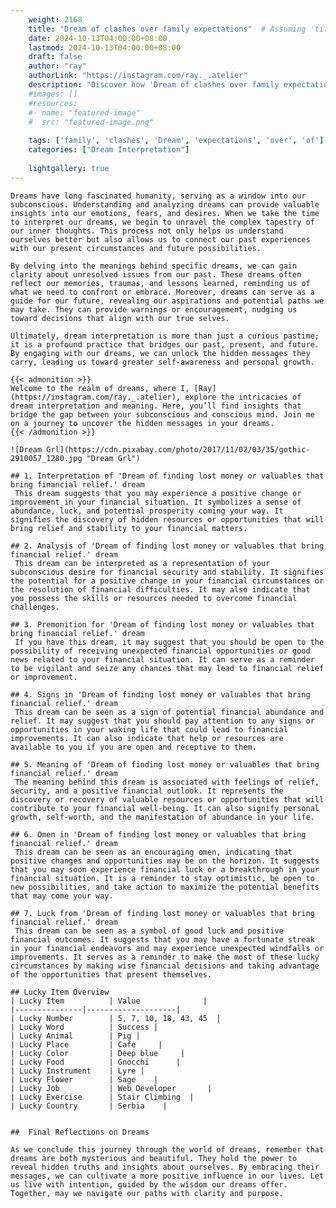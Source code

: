```yaml
---
    weight: 2168
    title: "Dream of clashes over family expectations"  # Assuming 'title' column exists
    date: 2024-10-13T04:00:00+08:00
    lastmod: 2024-10-13T04:00:00+08:00
    draft: false
    author: "ray"
    authorLink: "https://instagram.com/ray._.atelier"
    description: "Discover how 'Dream of clashes over family expectations' can interpret your future and uncover its significant meanings in your life."
    #images: []
    #resources:
    #- name: "featured-image"
    #  src: "featured-image.png"
    
    tags: ['family', 'clashes', 'Dream', 'expectations', 'over', 'of']
    categories: ["Dream Interpretation"]
    
    lightgallery: true
---
```

    
    Dreams have long fascinated humanity, serving as a window into our subconscious. Understanding and analyzing dreams can provide valuable insights into our emotions, fears, and desires. When we take the time to interpret our dreams, we begin to unravel the complex tapestry of our inner thoughts. This process not only helps us understand ourselves better but also allows us to connect our past experiences with our present circumstances and future possibilities.
    
    By delving into the meanings behind specific dreams, we can gain clarity about unresolved issues from our past. These dreams often reflect our memories, traumas, and lessons learned, reminding us of what we need to confront or embrace. Moreover, dreams can serve as a guide for our future, revealing our aspirations and potential paths we may take. They can provide warnings or encouragement, nudging us toward decisions that align with our true selves.
    
    Ultimately, dream interpretation is more than just a curious pastime; it is a profound practice that bridges our past, present, and future. By engaging with our dreams, we can unlock the hidden messages they carry, leading us toward greater self-awareness and personal growth.
    
    {{< admonition >}}
    Welcome to the realm of dreams, where I, [Ray](https://instagram.com/ray._.atelier), explore the intricacies of dream interpretation and meaning. Here, you’ll find insights that bridge the gap between your subconscious and conscious mind. Join me on a journey to uncover the hidden messages in your dreams.
    {{< /admonition >}}
    
    ![Dream Grl](https://cdn.pixabay.com/photo/2017/11/02/03/35/gothic-2910057_1280.jpg "Dream Grl")
    
    ## 1. Interpretation of 'Dream of finding lost money or valuables that bring financial relief.' dream
     This dream suggests that you may experience a positive change or improvement in your financial situation. It symbolizes a sense of abundance, luck, and potential prosperity coming your way. It signifies the discovery of hidden resources or opportunities that will bring relief and stability to your financial matters.
    
    ## 2. Analysis of 'Dream of finding lost money or valuables that bring financial relief.' dream
     This dream can be interpreted as a representation of your subconscious desire for financial security and stability. It signifies the potential for a positive change in your financial circumstances or the resolution of financial difficulties. It may also indicate that you possess the skills or resources needed to overcome financial challenges.
    
    ## 3. Premonition for 'Dream of finding lost money or valuables that bring financial relief.' dream
     If you have this dream, it may suggest that you should be open to the possibility of receiving unexpected financial opportunities or good news related to your financial situation. It can serve as a reminder to be vigilant and seize any chances that may lead to financial relief or improvement.
    
    ## 4. Signs in 'Dream of finding lost money or valuables that bring financial relief.' dream
     This dream can be seen as a sign of potential financial abundance and relief. It may suggest that you should pay attention to any signs or opportunities in your waking life that could lead to financial improvements. It can also indicate that help or resources are available to you if you are open and receptive to them.
    
    ## 5. Meaning of 'Dream of finding lost money or valuables that bring financial relief.' dream
     The meaning behind this dream is associated with feelings of relief, security, and a positive financial outlook. It represents the discovery or recovery of valuable resources or opportunities that will contribute to your financial well-being. It can also signify personal growth, self-worth, and the manifestation of abundance in your life.
    
    ## 6. Omen in 'Dream of finding lost money or valuables that bring financial relief.' dream
     This dream can be seen as an encouraging omen, indicating that positive changes and opportunities may be on the horizon. It suggests that you may soon experience financial luck or a breakthrough in your financial situation. It is a reminder to stay optimistic, be open to new possibilities, and take action to maximize the potential benefits that may come your way.
    
    ## 7. Luck from 'Dream of finding lost money or valuables that bring financial relief.' dream
     This dream can be seen as a symbol of good luck and positive financial outcomes. It suggests that you may have a fortunate streak in your financial endeavors and may experience unexpected windfalls or improvements. It serves as a reminder to make the most of these lucky circumstances by making wise financial decisions and taking advantage of the opportunities that present themselves.
    
    ## Lucky Item Overview
    | Lucky Item          | Value              |
    |---------------|--------------------|
    | Lucky Number        | 5, 7, 10, 18, 43, 45  |
    | Lucky Word          | Success |
    | Lucky Animal        | Pig |
    | Lucky Place         | Cafe     |
    | Lucky Color         | Deep blue     |
    | Lucky Food          | Gnocchi      |
    | Lucky Instrument    | Lyre |
    | Lucky Flower        | Sage    |
    | Lucky Job           | Web Developer       |
    | Lucky Exercise      | Stair Climbing  |
    | Lucky Country       | Serbia    |
    
    
    ##  Final Reflections on Dreams
    
    As we conclude this journey through the world of dreams, remember that dreams are both mysterious and beautiful. They hold the power to reveal hidden truths and insights about ourselves. By embracing their messages, we can cultivate a more positive influence in our lives. Let us live with intention, guided by the wisdom our dreams offer. Together, may we navigate our paths with clarity and purpose.
    